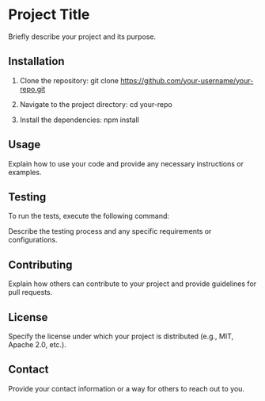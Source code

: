 # Project Title

Briefly describe your project and its purpose.

## Installation

1. Clone the repository:
git clone https://github.com/your-username/your-repo.git

2. Navigate to the project directory:
cd your-repo
3. Install the dependencies:
npm install


## Usage

Explain how to use your code and provide any necessary instructions or examples.

## Testing

To run the tests, execute the following command:

Describe the testing process and any specific requirements or configurations.

## Contributing

Explain how others can contribute to your project and provide guidelines for pull requests.

## License

Specify the license under which your project is distributed (e.g., MIT, Apache 2.0, etc.).

## Contact

Provide your contact information or a way for others to reach out to you.